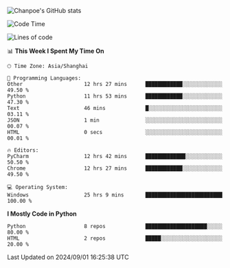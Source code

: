 ![Chanpoe's GitHub stats](https://github-readme-stats.vercel.app/api?username=Chanpoe&show_icons=true&count_private=true&theme=cobalt)

<!--START_SECTION:waka-->
![Code Time](http://img.shields.io/badge/Code%20Time-104%20hrs%2047%20mins-blue)

![Lines of code](https://img.shields.io/badge/From%20Hello%20World%20I%27ve%20Written-1.6%20million%20lines%20of%20code-blue)

📊 **This Week I Spent My Time On** 

```text
🕑︎ Time Zone: Asia/Shanghai

💬 Programming Languages: 
Other                    12 hrs 27 mins      ████████████░░░░░░░░░░░░░   49.50 % 
Python                   11 hrs 53 mins      ████████████░░░░░░░░░░░░░   47.30 % 
Text                     46 mins             █░░░░░░░░░░░░░░░░░░░░░░░░   03.11 % 
JSON                     1 min               ░░░░░░░░░░░░░░░░░░░░░░░░░   00.07 % 
HTML                     0 secs              ░░░░░░░░░░░░░░░░░░░░░░░░░   00.01 % 

🔥 Editors: 
PyCharm                  12 hrs 42 mins      █████████████░░░░░░░░░░░░   50.50 % 
Chrome                   12 hrs 27 mins      ████████████░░░░░░░░░░░░░   49.50 % 

💻 Operating System: 
Windows                  25 hrs 9 mins       █████████████████████████   100.00 % 
```

**I Mostly Code in Python** 

```text
Python                   8 repos             ████████████████████░░░░░   80.00 % 
HTML                     2 repos             █████░░░░░░░░░░░░░░░░░░░░   20.00 % 
```




 Last Updated on 2024/09/01 16:25:38 UTC
<!--END_SECTION:waka-->
